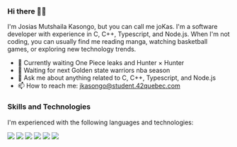 ### Hi there 👋🏾

I'm Josias Mutshaila Kasongo, but you can call me joKas. I'm a software developer with experience in C, C++, Typescript, and Node.js. When I'm not coding, you can usually find me reading manga, watching basketball games, or exploring new technology trends.

- 🌱 Currently waiting One Piece leaks and Hunter × Hunter
- 🏀 Waiting for next Golden state warriors nba season
- 💬 Ask me about anything related to C, C++, Typescript, and Node.js
- 📫 How to reach me: jkasongo@student.42quebec.com
  

### Skills and Technologies

I'm experienced with the following languages and technologies:

![](https://img.shields.io/badge/C-404D59?style=for-the-badge)
![](https://img.shields.io/badge/C++-0078D6?style=for-the-badge&logo=c++&logoColor=white)
![](https://img.shields.io/badge/Typescript-2f74c0?style=for-the-badge&logo=typescript&logoColor=white)
![](https://img.shields.io/badge/Python-F7DF1E?style=for-the-badge&logo=python&logoColor=blue)
![](https://img.shields.io/badge/Php-black?style=for-the-badge&logo=php&logoColor=blue)
![](https://img.shields.io/badge/SQL-00758F?style=for-the-badge&logo=postgresql&logoColor=white)

